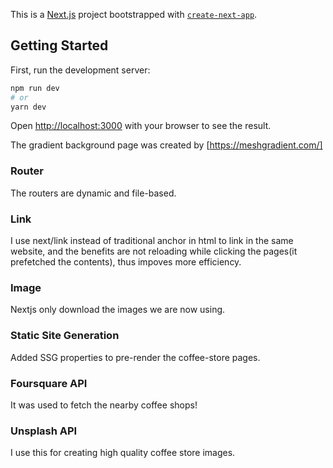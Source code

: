 This is a [Next.js](https://nextjs.org/) project bootstrapped with [`create-next-app`](https://github.com/vercel/next.js/tree/canary/packages/create-next-app).

## Getting Started

First, run the development server:

```bash
npm run dev
# or
yarn dev
```

Open [http://localhost:3000](http://localhost:3000) with your browser to see the result.

The gradient background page was created by [https://meshgradient.com/]

### Router
The routers are dynamic and file-based.

### Link
I use next/link instead of traditional anchor in html to link in the same website, and the benefits are not reloading while clicking the pages(it prefetched the contents), thus impoves more efficiency.

### Image
Nextjs only download the images we are now using.

### Static Site Generation
Added SSG properties to pre-render the coffee-store pages.

### Foursquare API
It was used to fetch the nearby coffee shops!

### Unsplash API
I use this for creating high quality coffee store images. 